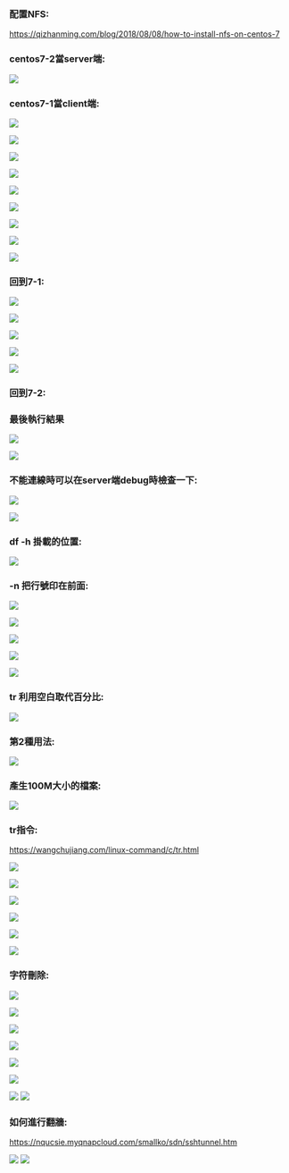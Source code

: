 ###  配置NFS:
https://qizhanming.com/blog/2018/08/08/how-to-install-nfs-on-centos-7




### centos7-2當server端:

![](https://hackmd.io/_uploads/Syq6m8axa.png)


### centos7-1當client端:
![](https://hackmd.io/_uploads/HyBH48TlT.png)






![](https://hackmd.io/_uploads/ByP0NL6xa.png)


![](https://hackmd.io/_uploads/rypAN8pxp.png)



![](https://hackmd.io/_uploads/SJBBrLTxp.png)





![](https://hackmd.io/_uploads/r1uTS8Tl6.png)


![](https://hackmd.io/_uploads/BJ-48UTea.png)



![](https://hackmd.io/_uploads/SytdLU6l6.png)



![](https://hackmd.io/_uploads/Sy0288Txa.png)


![](https://hackmd.io/_uploads/HyTVqc0ga.png)

### 回到7-1:



![](https://hackmd.io/_uploads/SyxLcq0xT.png)


![](https://hackmd.io/_uploads/BJuU95Clp.png)


![](https://hackmd.io/_uploads/H1RLccRxT.png)



![](https://hackmd.io/_uploads/r17lsqAx6.png)


![](https://hackmd.io/_uploads/rJR0sc0l6.png)

### 回到7-2:
### 最後執行結果


![](https://hackmd.io/_uploads/ry6yh9AxT.png)


![](https://hackmd.io/_uploads/ryELnqCxT.png)




### 不能連線時可以在server端debug時檢查一下:

![](https://hackmd.io/_uploads/HJgD65Cg6.jpg)




![](https://hackmd.io/_uploads/Sk14A5Cla.png)



### df -h 掛載的位置:
![](https://hackmd.io/_uploads/r1nUCc0ga.jpg)



### -n 把行號印在前面:


![](https://hackmd.io/_uploads/SJBsyoCea.jpg)



![](https://hackmd.io/_uploads/B1Pyli0la.jpg)



![](https://hackmd.io/_uploads/r1lxgiCgT.jpg)


![](https://hackmd.io/_uploads/SkDeli0ga.jpg)



![](https://hackmd.io/_uploads/Hk1Zls0x6.jpg)



### tr  利用空白取代百分比:

![](https://hackmd.io/_uploads/Sy0--o0xp.jpg)


### 第2種用法:
![](https://hackmd.io/_uploads/S18XWjClT.jpg)


### 產生100M大小的檔案:
![](https://hackmd.io/_uploads/Sk1tq4Kla.jpg)


### tr指令:
https://wangchujiang.com/linux-command/c/tr.html

![](https://hackmd.io/_uploads/rkiSMjRlT.jpg)

![](https://hackmd.io/_uploads/SkbIfiAeT.jpg)

![](https://hackmd.io/_uploads/Sy_UMiRgT.jpg)

![](https://hackmd.io/_uploads/BJnIMjClT.jpg)

![](https://hackmd.io/_uploads/SyJPMoReT.jpg)

![](https://hackmd.io/_uploads/B17wfsCx6.jpg)



### 字符刪除:
![](https://hackmd.io/_uploads/rJ2vzjCep.jpg)

![](https://hackmd.io/_uploads/HyydfoCl6.jpg)

![](https://hackmd.io/_uploads/By7_zsRxa.jpg)

![](https://hackmd.io/_uploads/HkUOMj0lT.jpg)

![](https://hackmd.io/_uploads/BkF_fs0lp.jpg)



![](https://hackmd.io/_uploads/Hk2gXjCga.jpg)


![](https://hackmd.io/_uploads/BkJ-XjRxT.jpg)
![](https://hackmd.io/_uploads/S1EWmsCga.jpg)


### 如何進行翻牆:
https://nqucsie.myqnapcloud.com/smallko/sdn/sshtunnel.htm

![](https://hackmd.io/_uploads/SJcLXoAgp.png)
![](https://hackmd.io/_uploads/rypUXjAeT.png)
